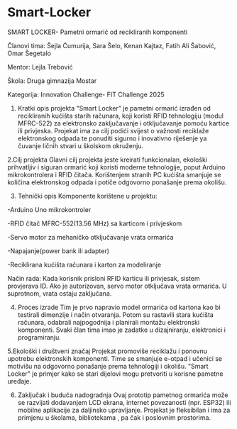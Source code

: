 # Smart-Locker
SMART LOCKER- Pametni ormarić od recikliranih komponenti

Članovi tima: Šejla Ćumurija, Sara Šelo, Kenan Kajtaz, Fatih Ali Šabović, Omar Šegetalo

Mentor: Lejla Trebović

Škola: Druga gimnazija Mostar

Kategorija: Innovation Challenge- FIT Challenge 2025

1. Kratki opis projekta
"Smart Locker" je pametni ormarić izrađen od recikliranih kućišta starih računara, koji koristi 
RFID tehnologiju (modul MFRC-522) za elektronsko zaključavanje i otključavanje pomoću kartice ili privjeska.
Projekat ima za cilj podići svijest o važnosti reciklaže elektronskog odpada te ponuditi sigurno i inovativno 
riješenje ya čuvanje ličnih stvari u školskom okruženju.

2.Cilj projekta
Glavni cilj projekta jeste kreirati funkcionalan, ekološki prihvatljiv i siguran ormarić koji koristi moderne 
tehnologije, poput Arduino mikrokontrolera i RFID čitača. Korištenjem stranih PC kućišta smanjuje se količina elektronskog odpada i potiče odgovorno 
ponašanje prema okolišu.

3. Tehnički opis
Komponente korištene u projektu:

-Arduino Uno mikrokontroler

-RFID čitač MFRC-552(13.56 MHz) sa karticom i privjeskom

-Servo motor za mehaničko otključavanje vrata ormarića

-Napajanje(power bank ili adapter)

-Reciklirana kućišta računara i karton za modeliranje 

Način rada:
Kada korisnik prisloni RFID karticu ili privjesak, sistem provjerava ID. Ako je autorizovan, servo motor 
otključava vrata ormarića. U suprotnom, vrata ostaju zaključana.

4. Proces izrade 
Tim je prvo napravio model ormarića od kartona kao bi testirali dimenzije i način otvaranja. Potom su rastavili 
stara kućišta računara, odabrali najpogodnija i planirali montažu elektronski komponenti. Svaki član tima imao je zadatke u dizajniranju, elektronici
i programiranju.

5.Ekološki i društveni značaj
Projekat promoviše reciklažu i ponovnu upotrebu elektronskih komponenti. Time se smanjuje e-otpad i učenici se motivišu
na odgovorno ponašanje prema tehnologiji i okolišu.  "Smart Locker" je primjer kako se stari dijelovi mogu pretvoriti u korisne pametne uređaje.

6. Zaključak i buduća nadogradnja 
Ovaj prototip pametnog ormarića može se razvijati dodavanjem LCD ekrana, internet povezanosti (npr. ESP32) ili mobilne aplikacije za daljinsko 
upravljanje. Projekat je fleksibilan i ima za primjenu u školama, bibliotekama , pa čak i poslovnim prostorima.
